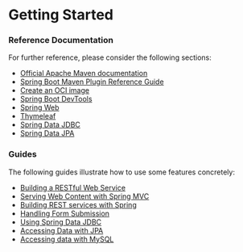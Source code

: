 # Getting Started

### Reference Documentation
For further reference, please consider the following sections:

* [Official Apache Maven documentation](https://maven.apache.org/guides/index.html)
* [Spring Boot Maven Plugin Reference Guide](https://docs.spring.io/spring-boot/docs/2.7.15-SNAPSHOT/maven-plugin/reference/html/)
* [Create an OCI image](https://docs.spring.io/spring-boot/docs/2.7.15-SNAPSHOT/maven-plugin/reference/html/#build-image)
* [Spring Boot DevTools](https://docs.spring.io/spring-boot/docs/2.7.15-SNAPSHOT/reference/htmlsinge/index.html#using.devtools)
* [Spring Web](https://docs.spring.io/spring-boot/docs/2.7.15-SNAPSHOT/reference/htmlsinge/index.html#web)
* [Thymeleaf](https://docs.spring.io/spring-boot/docs/2.7.15-SNAPSHOT/reference/htmlsinge/index.html#web.servlet.spring-mvc.template-engines)
* [Spring Data JDBC](https://docs.spring.io/spring-boot/docs/2.7.15-SNAPSHOT/reference/htmlsinge/index.html#data.sql.jdbc)
* [Spring Data JPA](https://docs.spring.io/spring-boot/docs/2.7.15-SNAPSHOT/reference/htmlsinge/index.html#data.sql.jpa-and-spring-data)

### Guides
The following guides illustrate how to use some features concretely:

* [Building a RESTful Web Service](https://spring.io/guides/gs/rest-service/)
* [Serving Web Content with Spring MVC](https://spring.io/guides/gs/serving-web-content/)
* [Building REST services with Spring](https://spring.io/guides/tutorials/rest/)
* [Handling Form Submission](https://spring.io/guides/gs/handling-form-submission/)
* [Using Spring Data JDBC](https://github.com/spring-projects/spring-data-examples/tree/master/jdbc/basics)
* [Accessing Data with JPA](https://spring.io/guides/gs/accessing-data-jpa/)
* [Accessing data with MySQL](https://spring.io/guides/gs/accessing-data-mysql/)

